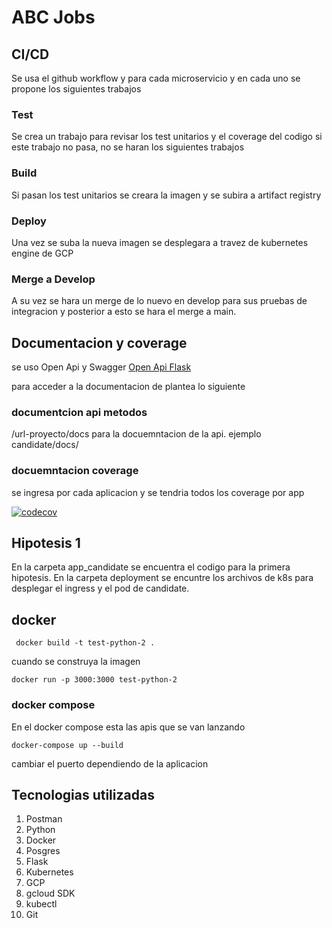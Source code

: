 # ABC Jobs

## CI/CD
Se usa el github workflow y para cada microservicio
y en cada uno se propone los siguientes trabajos

### Test

Se crea un trabajo para  revisar los test unitarios y el coverage del codigo
si este trabajo no pasa, no se haran los siguientes trabajos
### Build

Si pasan los test unitarios se creara la imagen y se subira a
artifact registry

### Deploy

Una vez se suba la nueva imagen se desplegara a travez de kubernetes engine de GCP

### Merge a Develop

A su vez se hara un merge de lo nuevo en develop para sus pruebas de
integracion y posterior a esto se hara el merge a main.

## Documentacion y coverage

se uso Open Api y Swagger [Open Api Flask](https://luolingchun.github.io/flask-openapi3/v2.x/)

para acceder a la documentacion de plantea lo siguiente

### documentcion api metodos
/url-proyecto/docs para la docuemntacion de la api. ejemplo candidate/docs/

### docuemntacion coverage
se ingresa por cada aplicacion y se tendria todos los coverage por app

[![codecov](https://codecov.io/gh/{{REPOSITORY}}/branch/main/graph/badge.svg)](https://app.codecov.io/gh/crevelandiagu/grupo7_backend-proyecto-final/tree/fix%2FFIX-integration)

## Hipotesis 1

En la carpeta app_candidate se encuentra el codigo para la primera hipotesis.
En la carpeta deployment se encuntre los archivos de k8s para desplegar el ingress y el pod
de candidate.


## docker

```shell
 docker build -t test-python-2 . 
```
cuando se construya la imagen 


```shell
docker run -p 3000:3000 test-python-2 
```

### docker compose 

En el docker compose esta las apis que se van lanzando

```shell
docker-compose up --build
```

cambiar el puerto dependiendo de la aplicacion

## Tecnologias utilizadas
1. Postman
2. Python
3. Docker
4. Posgres
5. Flask
6. Kubernetes
7. GCP
8. gcloud SDK
9. kubectl
10. Git

